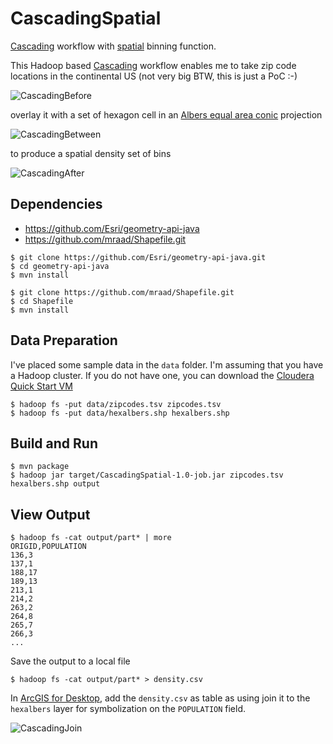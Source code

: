 CascadingSpatial
================

[Cascading](http://www.cascading.org/) workflow with [spatial](http://esri.github.io/gis-tools-for-hadoop/) binning function.

This Hadoop based [Cascading](http://www.cascading.org/) workflow enables me to take zip code locations in the continental US (not very big BTW, this is just a PoC :-)

![CascadingBefore](https://dl.dropboxusercontent.com/u/2193160/CascadingBefore.png "CascadingBefore")

overlay it with a set of hexagon cell in an [Albers equal area conic](http://resources.arcgis.com/en/help/main/10.1/index.html#//003r0000001n000000) projection

![CascadingBetween](https://dl.dropboxusercontent.com/u/2193160/CascadingBetween.png "CascadingBetween")

to produce a spatial density set of bins

![CascadingAfter](https://dl.dropboxusercontent.com/u/2193160/CascadingAfter.png "CascadingAfter")

## Dependencies
* https://github.com/Esri/geometry-api-java
* https://github.com/mraad/Shapefile.git

```
$ git clone https://github.com/Esri/geometry-api-java.git
$ cd geometry-api-java
$ mvn install
```

```
$ git clone https://github.com/mraad/Shapefile.git
$ cd Shapefile
$ mvn install
```

## Data Preparation

I've placed some sample data in the ```data``` folder. I'm assuming that you have a Hadoop cluster. If you do not have one, you can download the [Cloudera Quick Start VM](http://www.cloudera.com/content/cloudera-content/cloudera-docs/DemoVMs/Cloudera-QuickStart-VM/cloudera_quickstart_vm.html)

```
$ hadoop fs -put data/zipcodes.tsv zipcodes.tsv
$ hadoop fs -put data/hexalbers.shp hexalbers.shp
```

## Build and Run

```
$ mvn package
$ hadoop jar target/CascadingSpatial-1.0-job.jar zipcodes.tsv hexalbers.shp output
```

## View Output

```
$ hadoop fs -cat output/part* | more
ORIGID,POPULATION
136,3
137,1
188,17
189,13
213,1
214,2
263,2
264,8
265,7
266,3
...
```

Save the output to a local file

```
$ hadoop fs -cat output/part* > density.csv
```

In [ArcGIS for Desktop](http://www.esri.com/software/arcgis/arcgis-for-desktop), add the ```density.csv``` as table as using join it to the ```hexalbers``` layer for symbolization on the ```POPULATION``` field.

![CascadingJoin](https://dl.dropboxusercontent.com/u/2193160/CascadingJoin.png "CascadingJoin")
